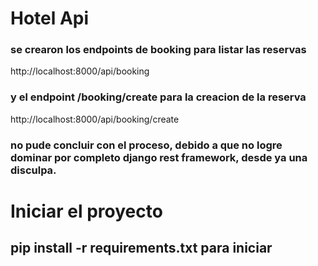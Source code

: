 # Hotel Api
### se crearon los endpoints de booking para listar las reservas
http://localhost:8000/api/booking
### y el endpoint /booking/create para la creacion de la reserva
http://localhost:8000/api/booking/create
### no pude concluir con el proceso, debido a que no logre dominar por completo django rest framework, desde ya una disculpa.

# Iniciar el proyecto
## pip install -r requirements.txt para iniciar 
